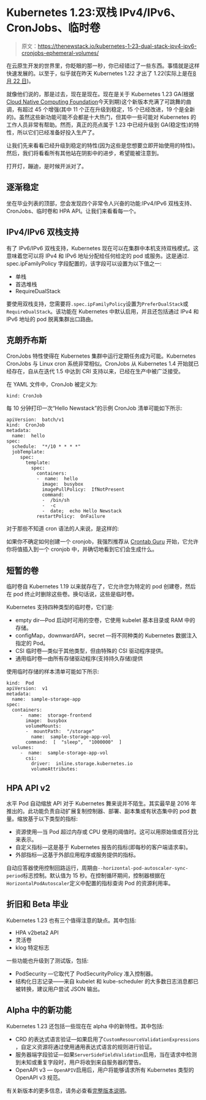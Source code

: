 # Kubernetes 1.23:双栈 IPv4/IPv6、CronJobs、临时卷

> 原文：<https://thenewstack.io/kubernetes-1-23-dual-stack-ipv4-ipv6-cronjobs-ephemeral-volumes/>

在云原生开发的世界里，你眨眼的那一秒，你已经错过了一些东西。事情就是这样快速发展的。以至于，似乎就在昨天 Kubernetes 1.22 才出了 1.22(实际上是在[8 月 22 日](https://kubernetes.io/blog/2021/08/04/kubernetes-1-22-release-announcement/))。

就像他们说的，那是过去，现在是现在。现在是关于 Kubernetes 1.23 GA(根据[Cloud Native Computing Foundation](https://cncf.io/?utm_content=inline-mention)今天到期)这个新版本充满了可跳舞的曲调，有超过 45 个增强(其中 11 个正在升级到稳定，15 个已经改进，19 个是全新的)。虽然这些新功能可能不会都是十大热门，但其中一些可能对 Kubernetes 的工作人员非常有帮助。然而，真正的亮点属于 1.23 中已经升级到 GA(稳定性)的特性，所以它们已经准备好投入生产了。

让我们先来看看已经升级到稳定的特性(因为这些是您想要立即开始使用的特性)。然后，我们将看看所有其他站在阴影中的进步，希望能被注意到。

打开灯，蹦迪，是时候开派对了。

## 逐渐稳定

坐在毕业列表的顶部，您会发现四个非常令人兴奋的功能:IPv4/IPv6 双栈支持、CronJobs、临时卷和 HPA API。让我们来看看每一个。

## IPv4/IPv6 双栈支持

有了 IPv6/IPv6 双栈支持，Kubernetes 现在可以在集群中本机支持双栈模式。这意味着您可以将 IPv4 和 IPv6 地址分配给任何给定的 pod 或服务。这是通过. spec.ipFamilyPolicy 字段配置的，该字段可以设置为以下值之一:

*   单栈
*   首选堆栈
*   RequireDualStack

要使用双栈支持，您需要将`.spec.ipFamilyPolicy`设置为`PreferDualStack`或`RequireDualStack`。该功能在 Kubernetes 中默认启用，并且还包括通过 IPv4 和 IPv6 地址的 pod 脱离集群出口路由。

## 克朗乔布斯

CronJobs 特性使得在 Kubernetes 集群中运行定期任务成为可能。Kubernetes CronJobs 与 Linux cron 系统非常相似。CronJobs 从 Kubernetes 1.4 开始就已经存在，自从在迭代 1.5 中达到 CRI 支持以来，已经在生产中被广泛接受。

在 YAML 文件中，CronJob 被定义为:

`kind: CronJob`

每 10 分钟打印一次“Hello Newstack”的示例 CronJob 清单可能如下所示:

```
apiVersion:  batch/v1
kind:  CronJob
metadata:
  name:  hello
spec:
  schedule:  "*/10 * * * *"
  jobTemplate:
     spec:
       template:
         spec:
           containers:
           -  name:  hello
             image:  busybox
             imagePullPolicy:  IfNotPresent
             command:
             -  /bin/sh
             -  -c
             -  date;  echo Hello Newstack
           restartPolicy:  OnFailure

```

对于那些不知道 cron 语法的人来说，是这样的:

如果你不确定如何创建一个 cronjob，我强烈推荐从 [Crontab Guru](https://crontab.guru/) 开始，它允许你将值插入到一个 cronjob 中，并确切地看到它们会生成什么。

## 短暂的卷

临时卷自 Kubernetes 1.19 以来就存在了，它允许您为特定的 pod 创建卷，然后在 pod 终止时删除这些卷。换句话说，这些是临时卷。

Kubernetes 支持四种类型的临时卷，它们是:

*   empty dir—Pod 启动时可用的空卷，它使用 kubelet 基本目录或 RAM 中的存储。
*   configMap，downwardAPI，secret —将不同种类的 Kubernetes 数据注入指定的 Pod。
*   CSI 临时卷—类似于其他类型，但由特殊的 CSI 驱动程序提供。
*   通用临时卷—由所有存储驱动程序(支持持久存储)提供

使用临时存储的样本清单可能如下所示:

```
kind:  Pod
apiVersion:  v1
metadata:
  name:  sample-storage-app
spec:
  containers:
     -  name:  storage-frontend
       image:  busybox
       volumeMounts:
       -  mountPath:  "/storage"
         name:  sample-storage-app-vol
       command:  [  "sleep",  "1000000"  ]
  volumes:
     -  name:  sample-storage-app-vol
       csi:
         driver:  inline.storage.kubernetes.io
         volumeAttributes:

```

## HPA API v2

水平 Pod 自动缩放 API 对于 Kubernetes 舞来说并不陌生。其实最早是 2016 年推出的。此功能负责自动扩展复制控制器、部署、副本集或有状态集中的 pod 数量。缩放基于以下类型的指标:

*   资源使用—当 Pod 超过内存或 CPU 使用的阈值时。这可以用原始值或百分比来表示。
*   自定义指标—这是基于 Kubernetes 报告的指标(即每秒的客户端请求率)。
*   外部指标—这基于外部应用程序或服务提供的指标。

自动应答器使用控制回路运行，周期由`--horizontal-pod-autoscaler-sync-period`标志控制。默认值为 15 秒。在控制循环期间，控制器根据在`HorizontalPodAutoscaler`定义中配置的指标查询 Pod 的资源利用率。

## 折旧和 Beta 毕业

Kubernetes 1.23 也有三个值得注意的缺点。其中包括:

*   HPA v2beta2 API
*   灵活卷
*   klog 特定标志

一些功能也升级到了测试版，包括:

*   PodSecurity —它取代了 PodSecurityPolicy 准入控制器。
*   结构化日志记录——来自 kubelet 和 kube-scheduler 的大多数日志消息都已被转换，建议用户尝试 JSON 输出。

## Alpha 中的新功能

Kubernetes 1.23 还包括一些现在在 alpha 中的新特性。其中包括:

*   CRD 的表达式语言验证—如果启用了`CustomResourceValidationExpressions` ，自定义资源将通过使用通用表达式语言的规则进行验证。
*   服务器端字段验证—如果`ServerSideFieldValidation`启用，当在请求中检测到未知或重复字段时，用户将收到来自服务器的警告。
*   OpenAPI v3 — `OpenAPIV`启用后，用户将能够请求所有 Kubernetes 类型的 OpenAPI v3 规范。

有关新版本的更多信息，请务必查看[完整版本说明](https://www.kubernetes.dev/resources/release/)。

<svg xmlns:xlink="http://www.w3.org/1999/xlink" viewBox="0 0 68 31" version="1.1"><title>Group</title> <desc>Created with Sketch.</desc></svg>